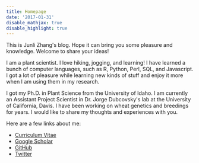 ```yaml
---
title: Homepage
date: '2017-01-31'
disable_mathjax: true
disable_highlight: true
---
```


This is Junli Zhang's blog. Hope it can bring you some pleasure and knowledge. Welcome to share your ideas!

I am a plant scientist. I love hiking, jogging, and learning! I have learned a bunch of computer languages, such as R, Python, Perl, SQL, and Javascript. I got a lot of pleasure while learning new kinds of stuff and enjoy it more when I am using them in my research.

I got my Ph.D. in Plant Science from the University of Idaho. I am currently an Assistant Project Scientist in Dr. Jorge Dubcovsky's lab at the University of California, Davis. I have been working on wheat genetics and breedings for years. I would like to share my thoughts and experiences with you.

Here are a few links about me:

- [Curriculum Vitae](/files/junli-cv.html)
- [Google Scholar](https://scholar.google.com/citations?user=0ZZ8xGYAAAAJ&hl=en)
- [GitHub](https://github.com/pinbo)
- [Twitter](https://twitter.com/aswillow)
